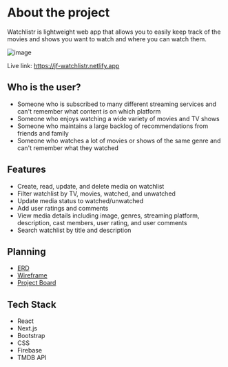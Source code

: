 # About the project
Watchlistr is lightweight web app that allows you to easily keep track of the movies and shows you want to watch and where you can watch them.

![image](https://github.com/user-attachments/assets/996196a4-aa8b-4848-a4ad-47223222ff3c)

Live link: https://jf-watchlistr.netlify.app

## Who is the user?
- Someone who is subscribed to many different streaming services and can't remember what content is on which platform
- Someone who enjoys watching a wide variety of movies and TV shows
- Someone who maintains a large backlog of recommendations from friends and family
- Someone who watches a lot of movies or shows of the same genre and can't remember what they watched

## Features
- Create, read, update, and delete media on watchlist
- Filter watchlist by TV, movies, watched, and unwatched
- Update media status to watched/unwatched
- Add user ratings and comments
- View media details including image, genres, streaming platform, description, cast members, user rating, and user comments
- Search watchlist by title and description

## Planning
- [ERD](https://dbdiagram.io/d/watchlistr-663fb2c39e85a46d5595ec59)
- [Wireframe](https://www.figma.com/design/rNv0ekmO1w5kZ2la3ttqW7/watchlistr-wireframe?node-id=0%3A1&t=ROjNaqNdcQASlWrj-1)
- [Project Board](https://github.com/users/jessefrench/projects/2)

## Tech Stack
- React
- Next.js
- Bootstrap
- CSS
- Firebase
- TMDB API
